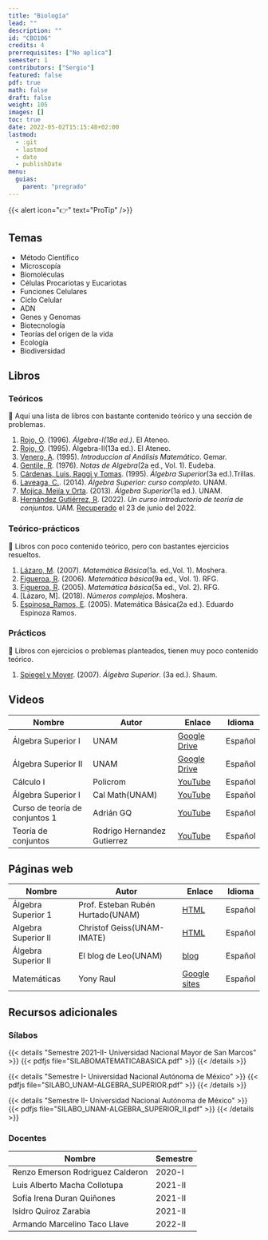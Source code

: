 ```yaml
---
title: "Biología"
lead: ""
description: ""
id: "CBO106"
credits: 4
prerrequisites: ["No aplica"]
semester: 1
contributors: ["Sergio"]
featured: false
pdf: true
math: false
draft: false
weight: 105
images: []
toc: true
date: 2022-05-02T15:15:48+02:00
lastmod:
  - :git
  - lastmod
  - date
  - publishDate
menu:
  guias:
    parent: "pregrado"
---
```


{{< alert icon="👉" text="ProTip" />}}

## Temas

- Método Científico
- Microscopía
- Biomoléculas 
- Células Procariotas y Eucariotas
- Funciones Celulares
- Ciclo Celular
- ADN 
- Genes y Genomas 
- Biotecnología
- Teorías del origen de la vida
- Ecología
- Biodiversidad

## Libros

### Teóricos

🔸 Aquí una lista de libros con bastante contenido teórico y una sección de problemas.

1. [Rojo, O](https://drive.google.com/file/d/1hFS2HuVdE4DibnRuEAxpOkN8d6CbXGnQ/view?usp=sharing). (1996). *Álgebra-I(18a ed.)*. El Ateneo.
2. [Rojo, O](https://drive.google.com/file/d/1uCbpHm7lbPEhfrJaRT9biKLgbH-PQZv8/view?usp=sharing). (1995). Álgebra-II(13a ed.). El Ateneo.
3. [Venero, A](https://drive.google.com/file/d/1D9-eHpMqVvII6WZnPMWPL3MqUrPohy2_/view?usp=sharing). (1995). *Introduccion al Análisis Matemático*. Gemar.
4. [Gentile, R](https://drive.google.com/file/d/13kKA8Ic-bmqjoEgPwu2_7IlmStm6T1Mt/view?usp=sharing). (1976). *Notas de Algebra*(2a ed., Vol. 1). Eudeba.
5. [Cárdenas, Luis, Raggi y Tomas](https://drive.google.com/file/d/1AJtf4bTXw-W-UFs0A4GuzRBHcs6enCoS/view?usp=sharing). (1995). *Álgebra Superior*(3a ed.).Trillas.
6. [Laveaga, C.](https://drive.google.com/file/d/1wSbDOzC35LX07HWhtRJBtPiWzMQpMR4N/view?usp=sharing). (2014). *Álgebra Superior: curso completo*. UNAM.
7. [Mojica, Mejía y Orta](https://drive.google.com/file/d/1dbk0c6zFJAW5vu05YMlaXnYSUopgRQ_e/view?usp=sharing). (2013). *Álgebra Superior*(1a ed.). UNAM.
8. [Hernández Gutiérrez, R](https://drive.google.com/file/d/1Og3F4w7AFOA2-M2yggj9oLJ9TAj0AaAv/view?usp=sharing). (2022). *Un curso introductorio de teoría de conjuntos*. UAM. [Recuperado](https://sites.google.com/izt.uam.mx/topological-cat/books) el 23 de junio del 2022.

### Teórico-prácticos

🔸 Libros con poco contenido teórico, pero con bastantes ejercicios resueltos.

1. [Lázaro, M](https://drive.google.com/file/d/1OwicsJhfX-GpEbIk6auS9WwKUAK98-M4/view?usp=sharing). (2007). *Matemática Básica*(1a. ed.,Vol. 1). Moshera.
2. [Figueroa, R](https://drive.google.com/file/d/1AZ7CJfHB66GCQiZyeCrKOQefJOGtVE1I/view?usp=sharing). (2006). *Matemática básica*(9a ed., Vol. 1). RFG.
3. [Figueroa, R](https://drive.google.com/file/d/1AMxpYu_oFqkqoUNYI3pZKxZzgvumrFte/view?usp=sharing). (2005). *Matemática básica*(5a ed., Vol. 2). RFG.
4. [Lázaro, M]. (2018). *Números complejos*. Moshera.
5. [Espinosa_Ramos, E](https://drive.google.com/file/d/1tQUVLXG3ynQ5RlnPbRCad5ghNee0_-wh/view?usp=sharing). (2005). Matemática Básica(2a ed.). Eduardo Espinoza Ramos.

### Prácticos

🔸 Libros con ejercicios o problemas planteados, tienen muy poco contenido teórico.

1. [Spiegel y Moyer](https://drive.google.com/file/d/1U45zfJAjYOrwiwquojWF70O_LMAdOTso/view?usp=sharing). (2007). *Álgebra Superior*. (3a ed.). Shaum.

## Videos

|Nombre|Autor|Enlace|Idioma|
|------|-----|------|------|
|Álgebra Superior I|UNAM|[Google Drive](https://www.matem.unam.mx/~max/algebrasuperior1.html)|Español|
|Álgebra Superior II|UNAM|[Google Drive](https://www.matem.unam.mx/~max/algebrasuperior2.html)|Español|
|Cálculo I|Policrom|[YouTube](https://www.youtube.com/playlist?list=PLkLofDCDJhEdV1akjcGRMUpuO8oG5is11)|Español|
|Álgebra Superior I|Cal Math(UNAM)|[YouTube](https://www.youtube.com/playlist?list=PLmiZfHGcN67VNNRVujCvQqY907FNfsIL6)|Español|
|Curso de teoría de conjuntos 1|Adrián GQ|[YouTube](https://www.youtube.com/playlist?list=PLBCjeY_ED0LxwfCyB1oloNGRCbMdJH0F3)|Español|
|Teoría de conjuntos|Rodrigo Hernandez Gutierrez|[YouTube](https://www.youtube.com/playlist?list=PLx1OKAJ_nQJcA30VAxKJFcCvhCpVwKNwz)|Español|

## Páginas web

|Nombre|Autor|Enlace|Idioma|
|------|-----|------|------|
|Álgebra Superior 1|Prof. Esteban Rubén Hurtado(UNAM)|[HTML](https://sistemas.fciencias.unam.mx/~erhc/algebra_superior_1/inicio2.html)|Español|
|Algebra Superior II|Christof Geiss(UNAM-IMATE)|[HTML](https://www.matem.unam.mx/~christof/cursos/05_AS2/curso.html)|Español|
|Álgebra Superior II|El blog de Leo(UNAM)|[blog](https://blog.nekomath.com/as2/)|Español|
|Matemáticas|Yony Raul|[Google sites](https://sites.google.com/view/yonyraul/matematicabasica?authuser=0)|Español|

## Recursos adicionales

### Sílabos

{{< details "Semestre 2021-II- Universidad Nacional Mayor de San Marcos" >}}
{{< pdfjs file="SILABOMATEMATICABASICA.pdf" >}}
{{< /details >}}

{{< details "Semestre I- Universidad Nacional Autónoma de México" >}}
{{< pdfjs file="SILABO_UNAM-ALGEBRA_SUPERIOR.pdf" >}}
{{< /details >}}

{{< details "Semestre II- Universidad Nacional Autónoma de México" >}}
{{< pdfjs file="SILABO_UNAM-ALGEBRA_SUPERIOR_II.pdf" >}}
{{< /details >}}

### Docentes

| Nombre | Semestre |
| ------ | -------- |
| Renzo Emerson Rodriguez Calderon | 2020-I |
| Luis Alberto Macha Collotupa | 2021-II |
| Sofía Irena Duran Quiñones | 2021-II |
| Isidro Quiroz Zarabia | 2021-II |
| Armando Marcelino Taco Llave | 2022-II |
